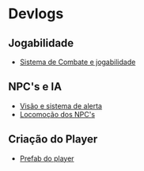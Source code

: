 # Devlogs

##  Jogabilidade
- [Sistema de Combate e jogabilidade](https://vinizap.itch.io/dog-adventure/devlog/452020/sistema-de-combate-e-jogabilidade)

##  NPC's e IA
 - [Visão e sistema de alerta](https://vinizap.itch.io/dog-adventure/devlog/450982/viso-e-sistema-de-alerta-dos-npcs)
 - [Locomoção dos NPC's](https://vinizap.itch.io/dog-adventure/devlog/450547/locomoo-dos-npcs)

## Criação do Player
 - [Prefab do player](https://vinizap.itch.io/dog-adventure/devlog/426893/criando-o-prefab-do-player)

